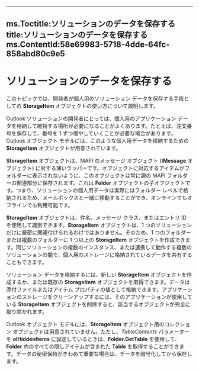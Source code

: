 

---
ms.Toctitle:ソリューションのデータを保存する
title:ソリューションのデータを保存する
ms.ContentId:58e69983-5718-4dde-64fc-858abd80c9e5
---
# ソリューションのデータを保存する




このトピックでは、開発者が個人用のソリューション データを保存する手段としての **StorageItem** オブジェクトの使い方について説明します。



Outlook ソリューションの開発者にとっては、個人用のアプリケーション データを格納して維持する場所が必要になることがよくあります。たとえば、注文番号を保存して、番号を 1 ずつ増やしていくことが必要な場合があります。Outlook オブジェクト モデルには、このような個人用データを格納するための **StorageItem** オブジェクトが用意されています。



**StorageItem** オブジェクトは、MAPI のメッセージ オブジェクト (**IMessage** オブジェクト) に対する薄いラッパーです。オブジェクトに対応するアイテムがフォルダーに表示されないように、このオブジェクトは常に親の MAPI フォルダーの関連部分に保存されます。これは **Folder** オブジェクトの子オブジェクトです。つまり、ソリューションの個人用データは実際にはフォルダー レベルで格納されるため、メールボックスと一緒に移動することができ、オンラインでもオフラインでも利用可能です。



**StorageItem** オブジェクトは、件名、メッセージ クラス、またはエントリ ID を使用して識別できます。**StorageItem** オブジェクトは、1 つのソリューションだけに厳密に関連付けられるわけではありません。そのため、1 つのフォルダーまたは複数のフォルダーに 1 つ以上の **StorageItem** オブジェクトを作成できます。同じソリューションの複数のインスタンス、または連携して動作する複数のソリューションの間で、個人用のストレージに格納されているデータを共有することもできます。



ソリューション データを格納するには、新しい **StorageItem** オブジェクトを作成するか、または既存の **StorageItem** オブジェクトを取得できます。データは添付ファイルまたはアイテム プロパティの値として格納できます。アプリケーションのストレージをクリーンアップするには、そのアプリケーションが使用している **StorageItem** オブジェクトを削除すると、該当するオブジェクトが完全に取り除かれます。



Outlook オブジェクト モデルには、**StorageItem** オブジェクト用のコレクション オブジェクトは用意されていません。ただし、*TableContents* パラメーターを **olHiddenItems** に設定しているときは、**Folder.GetTable** を使用して、**Folder** 内のすべての隠しアイテムが含まれた **Table** を取得することができます。データの秘密保持がきわめて重要な場合は、データを暗号化してから保存します。


